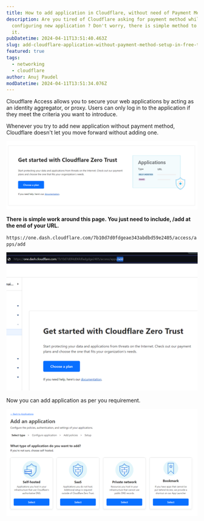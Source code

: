 ```yaml
---
title: How to add application in Cloudflare, without need of Payment Method ? FREE !!
description: Are you tired of Cloudflare asking for payment method while
  configuring new application ? Don't worry, there is simple method to bypass
  it.
pubDatetime: 2024-04-11T13:51:40.463Z
slug: add-cloudflare-application-without-payment-method-setup-in-free-tier
featured: true
tags:
  - networking
  - cloudflare
author: Anuj Paudel
modDatetime: 2024-04-11T13:51:34.076Z
---
```

<!--StartFragment-->

Cloudflare Access allows you to secure your web applications by acting as an identity aggregator, or proxy. Users can only log in to the application if they meet the criteria you want to introduce.

Whenever you try to add new application without payment method, Cloudflare doesn't let you move forward without adding one.

![Cloudflare requesting to choose a plan](../../assets/screenshot-2024-04-11-193954.png "Cloudflare requesting to choose a plan")

**There is simple work around this page. You just need to include, /add at the end of your URL.**

`https://one.dash.cloudflare.com/7b10d7d0fdgeae343abdbd59e2405/access/apps/add`

![include /add at the end of URL](../../assets/screenshot-2024-04-11-194610.png "Bypass Cloudflare plan page in application")

N﻿ow you can add application as per you requirement.

![new application page after successfully bypassed Cloudflare choose plan page](../../assets/screenshot-2024-04-11-194721.png "Add new application page")

<!--EndFragment-->